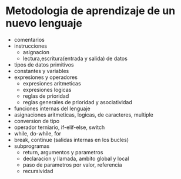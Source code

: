 # Metodologia de aprendizaje de un nuevo lenguaje

- comentarios
- instrucciones
  - asignacion
  - lectura,escritura(entrada y salida) de datos
- tipos de datos primitivos
- constantes y variables
- expresiones y operadores
  - expresiones aritmeticas
  - expresiones logicas
  - reglas de prioridad
  - reglas generales de prioridad y asociatividad
- funciones internas del lenguaje
- asignaciones aritmeticas, logicas, de caracteres, multiple
- conversion de tipo
- operador terniario, if-elif-else, switch
- while, do-while, for
- break, continue (salidas internas en los bucles)
- subprogramas
  - return, argumentos y parametros
  - declaracion y llamada, ambito global y local
  - paso de parametros por valor, referencia
  - recursividad
